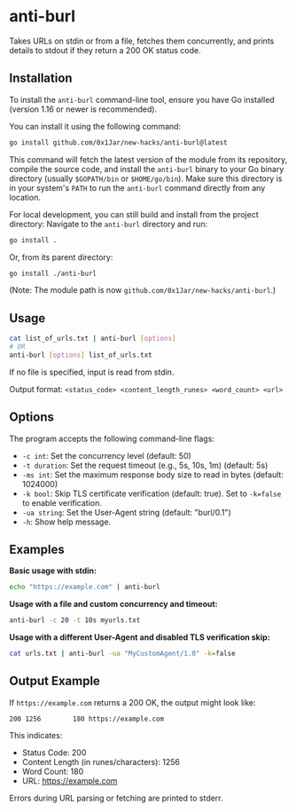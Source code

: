 # anti-burl

Takes URLs on stdin or from a file, fetches them concurrently, and prints details to stdout if they return a 200 OK status code.

## Installation

To install the `anti-burl` command-line tool, ensure you have Go installed (version 1.16 or newer is recommended).

You can install it using the following command:
```bash
go install github.com/0x1Jar/new-hacks/anti-burl@latest
```
This command will fetch the latest version of the module from its repository, compile the source code, and install the `anti-burl` binary to your Go binary directory (usually `$GOPATH/bin` or `$HOME/go/bin`). Make sure this directory is in your system's `PATH` to run the `anti-burl` command directly from any location.

For local development, you can still build and install from the project directory:
Navigate to the `anti-burl` directory and run:
```bash
go install .
```
Or, from its parent directory:
```bash
go install ./anti-burl
```
(Note: The module path is now `github.com/0x1Jar/new-hacks/anti-burl`.)

## Usage

```bash
cat list_of_urls.txt | anti-burl [options]
# OR
anti-burl [options] list_of_urls.txt
```

If no file is specified, input is read from stdin.

Output format: `<status_code> <content_length_runes> <word_count> <url>`

## Options

The program accepts the following command-line flags:

-   `-c int`: Set the concurrency level (default: 50)
-   `-t duration`: Set the request timeout (e.g., 5s, 10s, 1m) (default: 5s)
-   `-ms int`: Set the maximum response body size to read in bytes (default: 1024000)
-   `-k bool`: Skip TLS certificate verification (default: true). Set to `-k=false` to enable verification.
-   `-ua string`: Set the User-Agent string (default: "burl/0.1")
-   `-h`: Show help message.

## Examples

**Basic usage with stdin:**

```bash
echo "https://example.com" | anti-burl
```

**Usage with a file and custom concurrency and timeout:**

```bash
anti-burl -c 20 -t 10s myurls.txt
```

**Usage with a different User-Agent and disabled TLS verification skip:**

```bash
cat urls.txt | anti-burl -ua "MyCustomAgent/1.0" -k=false
```

## Output Example

If `https://example.com` returns a 200 OK, the output might look like:

```
200 1256        180 https://example.com
```

This indicates:
- Status Code: 200
- Content Length (in runes/characters): 1256
- Word Count: 180
- URL: https://example.com

Errors during URL parsing or fetching are printed to stderr.
